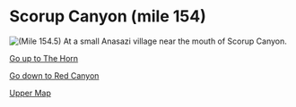# Scorup Canyon (mile 154)

![(Mile 154.5) At a small Anasazi village near the mouth of Scorup Canyon.](scorup/village.jpg)

[Go up to The Horn](the-horn)

[Go down to Red Canyon](red-cyn)

[Upper Map](map-upper)
